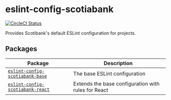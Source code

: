 # eslint-config-scotiabank
[![CircleCI Status](https://circleci.com/gh/scotiabank/eslint-config-scotiabank.svg?style=shield&circle-token=:circle-token)](https://circleci.com/gh/scotiabank/eslint-config-scotiabank)

Provides Scotibank's default ESLint configuration for projects.

## Packages

| Package | Description |
|---------|-------------|
| [`eslint-config-scotiabank-base`](/packages/eslint-config-scotiabank-base) | The base ESLint configuration |
| [`eslint-config-scotiabank-react`](/packages/eslint-config-scotiabank-react) |  Extends the base configuration with rules for React |
